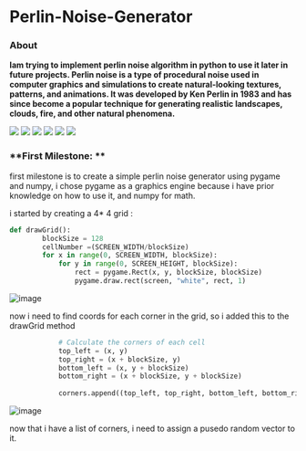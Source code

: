 # Perlin-Noise-Generator
### About

**Iam trying to implement perlin noise algorithm in python to use it later in future projects. Perlin noise is a type of procedural noise used in computer graphics and simulations to create natural-looking textures, patterns, and animations. It was developed by Ken Perlin in 1983 and has since become a popular technique for generating realistic landscapes, clouds, fire, and other natural phenomena.**


![](https://img.shields.io/github/stars/pandao/editor.md.svg) ![](https://img.shields.io/github/forks/pandao/editor.md.svg) ![](https://img.shields.io/github/tag/pandao/editor.md.svg) ![](https://img.shields.io/github/release/pandao/editor.md.svg) ![](https://img.shields.io/github/issues/pandao/editor.md.svg) ![](https://img.shields.io/bower/v/editor.md.svg)

### **First Milestone: **
first milestone is to create a simple perlin noise generator using pygame and numpy, i chose pygame as a graphics engine because i have prior knowledge on how to use it, and numpy for math.

i started by creating a 4* 4 grid : 
```py
def drawGrid():
        blockSize = 128
        cellNumber =(SCREEN_WIDTH/blockSize)
        for x in range(0, SCREEN_WIDTH, blockSize):
            for y in range(0, SCREEN_HEIGHT, blockSize):
                rect = pygame.Rect(x, y, blockSize, blockSize)
                pygame.draw.rect(screen, "white", rect, 1)
```
![image](https://github.com/Yousef-Albasel/Perlin-Noise-Generator/assets/111648493/be89124b-3d1b-4695-8fd9-cb75ccf11885)

now i need to find coords for each corner in the grid, so i added this to the drawGrid method

```py
            # Calculate the corners of each cell
            top_left = (x, y)
            top_right = (x + blockSize, y)
            bottom_left = (x, y + blockSize)
            bottom_right = (x + blockSize, y + blockSize)
            
            corners.append((top_left, top_right, bottom_left, bottom_right))
```

![image](https://github.com/Yousef-Albasel/Perlin-Noise-Generator/assets/111648493/684315ef-7513-4a9f-8836-8b1ae4fa8d27)

now that i have a list of corners, i need to assign a pusedo random vector to it. 
